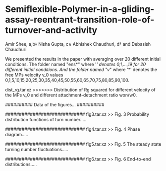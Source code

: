 # Semiflexible-Polymer-in-a-gliding-assay-reentrant-transition-role-of-turnover-and-activity
Amir Shee, a,b‡ Nisha Gupta, c∧ Abhishek Chaudhuri, d† and Debasish Chaudhuri

We presented the results in the paper with averaging over 20 different initial conditions. The folder named "ens*" where '*' denotes 0,1,...,19 for 20 different initial conditions. And the folder named "v*" where '*' denotes the free MPs velocity v_0 values 0,1,5,10,15,20,25,30,35,40,45,50,55,60,65,70,75,80,85,90,100.

dist_rg.tar.xz >>>>>>> Distribution of Rg squared for different velocity of the MPs v_0 and different attachment-detachment ratio won/w0.



##########
Data of the figures...
##########


#############################
fig3.tar.xz >> Fig. 3 Probability distribution functions of turn number.....


#############################
fig4.tar.xz >> Fig. 4 Phase diagram.....


#############################
fig5.tar.xz >> Fig. 5 The steady state turning number fluctuations.....


#############################
fig6.tar.xz >> Fig. 6 End-to-end distributions.....
